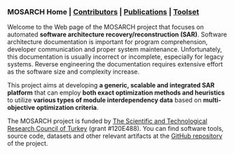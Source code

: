 ### MOSARCH Home | [Contributors](./people.html) | [Publications](./publications.html) | [Toolset](./toolset.html)

Welcome to the Web page of the MOSARCH project that focuses on automated **software architecture recovery/reconstruction (SAR)**. Software architecture documentation is important for program comprehension, developer communication and proper system maintenance. Unfortunately, this documentation is usually incorrect or incomplete, especially for legacy systems. Reverse engineering the documentation requires extensive effort as the software size and complexity increase.

This project aims at developing **a generic, scalable and integrated SAR platform** that can employ **both exact optimization methods and heuristics** to utilize **various types of module interdependency data** based on **multi-objective optimization criteria**.

The MOSARCH project is funded by [The Scientific and Technological Research Council of Turkey](https://tubitak.gov.tr/en) (grant #120E488). You can find software tools, source code, datasets and other relevant artifacts at the [GitHub repository](https://github.com/hasansozer/MOSARCH) of the project.
